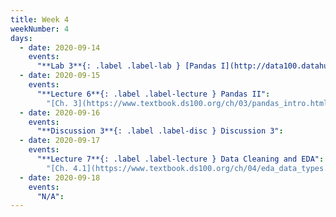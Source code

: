 ```yaml
---
title: Week 4
weekNumber: 4
days:
  - date: 2020-09-14
    events:
      "**Lab 3**{: .label .label-lab } [Pandas I](http://data100.datahub.berkeley.edu/hub/user-redirect/git-sync?repo=https://github.com/DS-100/fa20&subPath=lab/lab03/) (due Sept. 14)":
  - date: 2020-09-15
    events:
      "**Lecture 6**{: .label .label-lecture } Pandas II":
        "[Ch. 3](https://www.textbook.ds100.org/ch/03/pandas_intro.html)"
  - date: 2020-09-16
    events:
      "**Discussion 3**{: .label .label-disc } Discussion 3":
  - date: 2020-09-17
    events:
      "**Lecture 7**{: .label .label-lecture } Data Cleaning and EDA":
        "[Ch. 4.1](https://www.textbook.ds100.org/ch/04/eda_data_types.html), [Ch. 5](https://www.textbook.ds100.org/ch/05/cleaning_intro.html)"
  - date: 2020-09-18
    events:
      "N/A":
---
```

